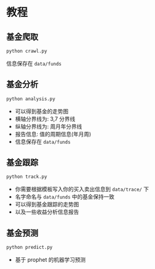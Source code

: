# 教程

## 基金爬取

```bash
python crawl.py
```

信息保存在 `data/funds`

## 基金分析

```bash
python analysis.py
```

- 可以得到基金的走势图
- 横轴分界线为: 3,7 分界线
- 纵轴分界线为: 周月年分界线
- 报告信息: 值的周期信息(年月周)
- 信息保存在 `data/funds`

## 基金跟踪

```bash
python track.py
```

- 你需要根据模板写入你的买入卖出信息到 `data/trace/` 下
- 名字命名与 `data/funds` 中的基金保持一致
- 可以得到基金跟踪的走势图
- 以及一些收益分析信息报告

## 基金预测

```bash
python predict.py
```

- 基于 prophet 的机器学习预测
